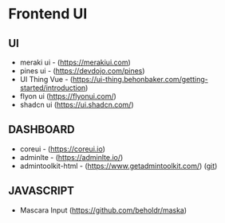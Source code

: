 # Frontend UI

## UI

* meraki ui - (https://merakiui.com)
* pines ui - (https://devdojo.com/pines)
* UI Thing Vue - (https://ui-thing.behonbaker.com/getting-started/introduction)
* flyon ui (https://flyonui.com/)
* shadcn ui (https://ui.shadcn.com/)

## DASHBOARD

* coreui - (https://coreui.io)
* adminlte - (https://adminlte.io/)
* admintoolkit-html - (https://www.getadmintoolkit.com/) ([git](https://github.com/mostafizurhimself/admintoolkit-html))

## JAVASCRIPT

* Mascara Input (https://github.com/beholdr/maska)
